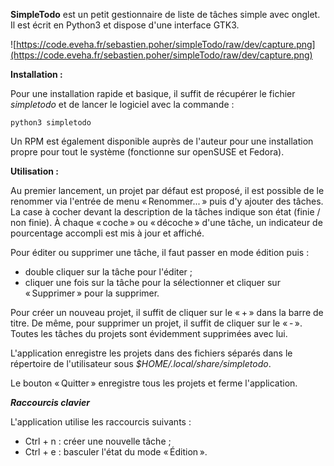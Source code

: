 **SimpleTodo** est un petit gestionnaire de liste de tâches simple avec onglet.
Il est écrit en Python3 et dispose d'une interface GTK3.

![https://code.eveha.fr/sebastien.poher/simpleTodo/raw/dev/capture.png](https://code.eveha.fr/sebastien.poher/simpleTodo/raw/dev/capture.png)

**Installation :**

Pour une installation rapide et basique, il suffit de récupérer le fichier *simpletodo* et de lancer le logiciel avec la commande :

`python3 simpletodo`

Un RPM est également disponible auprès de l'auteur pour une installation propre pour tout le système (fonctionne sur openSUSE et Fedora).

**Utilisation :**

Au premier lancement, un projet par défaut est proposé, il est possible de le renommer via l'entrée de menu « Renommer... » puis d'y ajouter des tâches.
La case à cocher devant la description de la tâches indique son état (finie / non finie).
À chaque « coche » ou « décoche » d'une tâche, un indicateur de pourcentage accompli est mis à jour et affiché.

Pour éditer ou supprimer une tâche, il faut passer en mode édition puis :
- double cliquer sur la tâche pour l'éditer ;
- cliquer une fois sur la tâche pour la sélectionner et cliquer sur « Supprimer » pour la supprimer.

Pour créer un nouveau projet, il suffit de cliquer sur le « + » dans la barre de titre.
De même, pour supprimer un projet, il suffit de cliquer sur le « - ». Toutes les tâches du projets sont évidemment supprimées avec lui.

L'application enregistre les projets dans des fichiers séparés dans le répertoire de l'utilisateur sous *$HOME/.local/share/simpletodo*.

Le bouton « Quitter » enregistre tous les projets et ferme l'application.

***Raccourcis clavier***

L'application utilise les raccourcis suivants :

- Ctrl + n : créer une nouvelle tâche ;
- Ctrl + e : basculer l'état du mode « Édition ».
